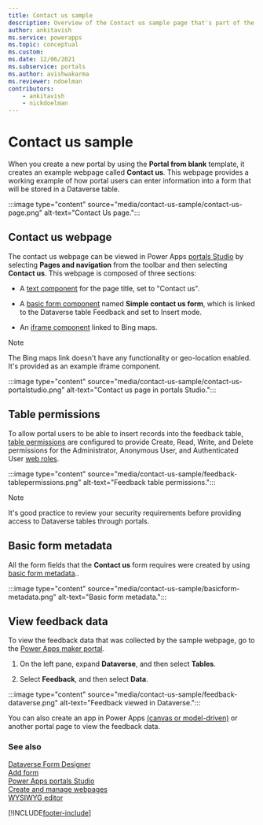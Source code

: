 ```yaml
---
title: Contact us sample
description: Overview of the Contact us sample page that's part of the portal starter template.
author: ankitavish
ms.service: powerapps
ms.topic: conceptual
ms.custom: 
ms.date: 12/06/2021
ms.subservice: portals
ms.author: avishwakarma
ms.reviewer: ndoelman
contributors:
    - ankitavish
    - nickdoelman
---
```


# Contact us sample

When you create a new portal by using the **Portal from blank** template, it creates an example webpage called **Contact us**. This webpage provides a working example of how portal users can enter information into a form that will be stored in a Dataverse table.

:::image type="content" source="media/contact-us-sample/contact-us-page.png" alt-text="Contact Us page.":::

## Contact us webpage

The contact us webpage can be viewed in Power Apps [portals Studio](portal-designer-anatomy.md) by selecting **Pages and navigation** from the toolbar and then selecting **Contact us**. This webpage is composed of three sections:

- A [text component](add-text.md) for the page title, set to "Contact us".

- A [basic form component](add-form.md) named **Simple contact us form**, which is linked to the Dataverse table Feedback and set to Insert mode.

- An [iframe component](add-iframe.md) linked to Bing maps.

> [!NOTE]
> The Bing maps link doesn't have any functionality or geo-location enabled. It's provided as an example iframe component.

:::image type="content" source="media/contact-us-sample/contact-us-portalstudio.png" alt-text="Contact us page in portals Studio.":::

## Table permissions

To allow portal users to be able to insert records into the feedback table, [table permissions](/configure/assign-entity-permissions.md) are configured to provide Create, Read, Write, and Delete permissions for the Administrator, Anonymous User, and Authenticated User [web roles](/configure/create-web-roles.md).

:::image type="content" source="media/contact-us-sample/feedback-tablepermissions.png" alt-text="Feedback table permissions.":::

> [!NOTE]
> It's good practice to review your security requirements before providing access to Dataverse tables through<!--note from editor: Suggested.--> portals.

## Basic form metadata

All the form fields that the **Contact us** form requires were created by using [basic form metadata](/configure/configure-basic-form-metadata.md).<!--note from editor: Does the reader need to do anything here? I can't tell who the agent of action is in the phrase "by using the [Portal Management app](/configure/configure-portal.md)". If the reader does need to do something, can you describe it or provide a link to a relevant topic?-->.

:::image type="content" source="media/contact-us-sample/basicform-metadata.png" alt-text="Basic form metadata.":::

## View feedback data

To view the feedback data that was collected by the sample webpage, go to the [Power Apps maker portal](https://make.powerapps.com). 

1. On the left pane, expand **Dataverse**, and then select **Tables**.<!--note from editor: Edited to match the image. If **Dataverse** were a tab, you could say "On the **Dataverse** tab, select **Tables** > **Feedback** > **Data**." but based on the image that doesn't seem to be how this UI behaves.-->

1. Select **Feedback**, and then select **Data**.

:::image type="content" source="media/contact-us-sample/feedback-dataverse.png" alt-text="Feedback viewed in Dataverse.":::

You can also create an app in Power Apps [(canvas or model-driven)](../index.md) or another portal page to view the feedback data.

### See also

[Dataverse Form Designer](../model-driven-apps/form-designer-overview.md)  
[Add form](add-form.md)  
[Power Apps portals Studio](portal-designer-anatomy.md)  
[Create and manage webpages](create-manage-webpages.md)  
[WYSIWYG editor](compose-page.md)

[!INCLUDE[footer-include](../../includes/footer-banner.md)]
